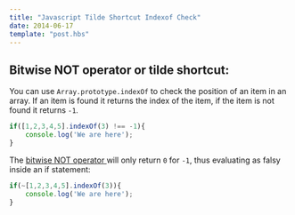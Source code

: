 ```yaml
---
title: "Javascript Tilde Shortcut Indexof Check"
date: 2014-06-17
template: "post.hbs"
---
```


## Bitwise NOT operator or tilde shortcut:

You can use `Array.prototype.indexOf` to check the position of an item in an array. If an item is found it returns the index of the item, if the item is not found it returns `-1`.

```javascript
if([1,2,3,4,5].indexOf(3) !== -1){
    console.log('We are here');
}
```

The [bitwise NOT operator ][1] will only return `0` for `-1`, thus evaluating as falsy inside an if statement:

```javascript
if(~[1,2,3,4,5].indexOf(3)){
    console.log('We are here');
}
```


[1]:(https://developer.mozilla.org/en-US/docs/Web/JavaScript/Reference/Operators/Bitwise_Operators)

